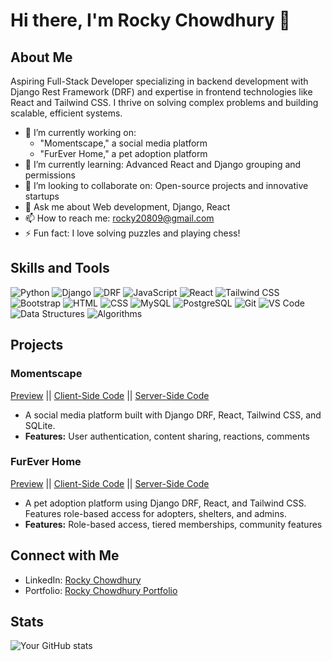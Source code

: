 # Hi there, I'm Rocky Chowdhury 👋

## About Me
Aspiring Full-Stack Developer specializing in backend development with Django Rest Framework (DRF) and expertise in frontend technologies like React and Tailwind CSS. I thrive on solving complex problems and building scalable, efficient systems.

- 🔭 I’m currently working on: 
  - "Momentscape," a social media platform
  - "FurEver Home," a pet adoption platform
- 🌱 I’m currently learning: Advanced React and Django grouping and permissions
- 👯 I’m looking to collaborate on: Open-source projects and innovative startups
- 💬 Ask me about Web development, Django, React
- 📫 How to reach me: rocky20809@gmail.com
- ⚡ Fun fact: I love solving puzzles and playing chess!

## Skills and Tools

![Python](https://img.shields.io/badge/-Python-000?&logo=Python)
![Django](https://img.shields.io/badge/-Django-000?&logo=Django)
![DRF](https://img.shields.io/badge/-Django%20Rest%20Framework-000?&logo=Django)
![JavaScript](https://img.shields.io/badge/-JavaScript-000?&logo=JavaScript)
![React](https://img.shields.io/badge/-React-000?&logo=React)
![Tailwind CSS](https://img.shields.io/badge/-Tailwind%20CSS-000?&logo=TailwindCSS)
![Bootstrap](https://img.shields.io/badge/-Bootstrap-000?&logo=Bootstrap)
![HTML](https://img.shields.io/badge/-HTML-000?&logo=HTML5)
![CSS](https://img.shields.io/badge/-CSS-000?&logo=CSS3)
![MySQL](https://img.shields.io/badge/-MySQL-000?&logo=MySQL)
![PostgreSQL](https://img.shields.io/badge/-PostgreSQL-000?&logo=PostgreSQL)
![Git](https://img.shields.io/badge/-Git-000?&logo=Git)
![VS Code](https://img.shields.io/badge/-VS%20Code-000?&logo=Visual%20Studio%20Code)
![Data Structures](https://img.shields.io/badge/-Data%20Structures-000?&logo=DataStructures)
![Algorithms](https://img.shields.io/badge/-Algorithms-000?&logo=Algorithms)

## Projects

### Momentscape
[Preview](https://moment-scape.vercel.app/) || [Client-Side Code](https://github.com/rockychowdhury/MomentScape) || [Server-Side Code](https://github.com/rockychowdhury/MomentScape_REST_API)
- A social media platform built with Django DRF, React, Tailwind CSS, and SQLite.
- **Features:** User authentication, content sharing, reactions, comments

### FurEver Home
[Preview](https://fur-ever-home.vercel.app/) || [Client-Side Code](https://github.com/rockychowdhury/FurEver_Home) || [Server-Side Code](https://github.com/rockychowdhury/FurEver_Home_API)
- A pet adoption platform using Django DRF, React, and Tailwind CSS. Features role-based access for adopters, shelters, and admins.
- **Features:** Role-based access, tiered memberships, community features

## Connect with Me
- LinkedIn: [Rocky Chowdhury](https://www.linkedin.com/in/rocky--chowdhury/)
- Portfolio: [Rocky Chowdhury Portfolio](https://rocky-chowdhury.netlify.app/)

## Stats
![Your GitHub stats](https://github-readme-stats.vercel.app/api?username=rockychowdhury&show_icons=true&hide_border=true)
